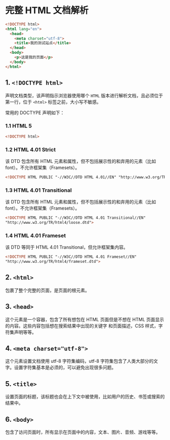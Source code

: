 # 完整 HTML 文档解析

```html
<!DOCTYPE html>
<html lang="en">
  <head>
    <meta charset="utf-8">
    <title>我的测试站点</title>
  </head>
  <body>
    <p>这是我的页面</p>
  </body>
</html>
```

## 1. `<!DOCTYPE html>`

声明文档类型，该声明指示浏览器使用哪个 `HTML` 版本进行解析文档，且必须位于第一行，位于 `<html>` 标签之前，大小写不敏感。

常用的 DOCTYPE 声明如下：

### 1.1 HTML 5

```html
<!DOCTYPE html>
```

### 1.2 HTML 4.01 Strict

该 DTD 包含所有 HTML 元素和属性，但不包括展示性的和弃用的元素（比如 font）。不允许框架集（Framesets）。

```html
<!DOCTYPE HTML PUBLIC "-//W3C//DTD HTML 4.01//EN" "http://www.w3.org/TR/html4/strict.dtd">
```

### 1.3 HTML 4.01 Transitional

该 DTD 包含所有 HTML 元素和属性，但不包括展示性的和弃用的元素（比如 font）。不允许框架集（Framesets）。

```html
<!DOCTYPE HTML PUBLIC "-//W3C//DTD HTML 4.01 Transitional//EN" 
"http://www.w3.org/TR/html4/loose.dtd">
```

### 1.4 HTML 4.01 Frameset

该 DTD 等同于 HTML 4.01 Transitional，但允许框架集内容。

```html
<!DOCTYPE HTML PUBLIC "-//W3C//DTD HTML 4.01 Frameset//EN" 
"http://www.w3.org/TR/html4/frameset.dtd">
```

## 2. `<html>`

包裹了整个完整的页面，是页面的根元素。

## 3. `<head>`

这个元素是一个容器，包含了所有想包在 HTML 页面但是不想在 HTML 页面显示的内容。这些内容包括想在搜索结果中出现的关键字
和页面描述，CSS 样式，字符集声明等等。

## 4. `<meta charset="utf-8">`

这个元素设置文档使用 utf-8 字符集编码，utf-8 字符集包含了人类大部分的文字。设置字符集基本是必须的，可以避免出现很多问题。

## 5. `<title>`

设置页面的标题，该标题也会在上下文中被使用，比如用户的历史、书签或搜索的结果中。

## 6. `<body>`

包含了访问页面时，所有显示在页面中的内容，文本、图片、音频、游戏等等。
